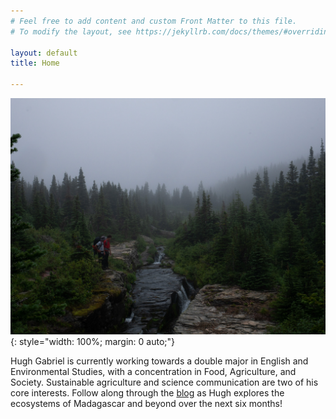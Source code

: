 ```yaml
---
# Feel free to add content and custom Front Matter to this file.
# To modify the layout, see https://jekyllrb.com/docs/themes/#overriding-theme-defaults

layout: default
title: Home

---
```


![Hiking in Glacier National Park, pic by Gabriel Ewig](/assets/glacier-creek.jpg)
{: style="width: 100%; margin: 0 auto;"}

Hugh Gabriel is currently working towards a double major in English and Environmental Studies, with a concentration in Food, Agriculture, and Society.
Sustainable agriculture and science communication are two of his core interests.
Follow along through the [blog](/Blog-Posts) as Hugh explores the ecosystems of Madagascar and beyond over the next six months!